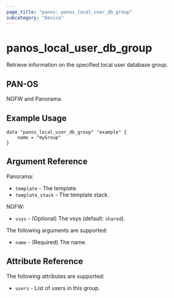 ```yaml
---
page_title: "panos: panos_local_user_db_group"
subcategory: "Device"
---
```


# panos_local_user_db_group

Retrieve information on the specified local user database group.


## PAN-OS

NGFW and Panorama.


## Example Usage

```hcl
data "panos_local_user_db_group" "example" {
    name = "myGroup"
}
```

## Argument Reference

Panorama:

* `template` - The template.
* `template_stack` - The template stack.


NGFW:

* `vsys` - (Optional) The vsys (default: `shared`).


The following arguments are supported:

* `name` - (Required) The name.


## Attribute Reference

The following attributes are supported:

* `users` - List of users in this group.
